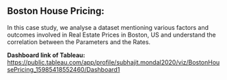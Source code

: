 ## **Boston House Pricing:**
In this case study, we analyse a dataset mentioning various factors and outcomes involved in Real Estate Prices in Boston, 
US and understand the correlation between the Parameters and the Rates.

**Dashboard link of Tableau:** https://public.tableau.com/app/profile/subhajit.mondal2020/viz/BostonHousePricing_15985418552460/Dashboard1

